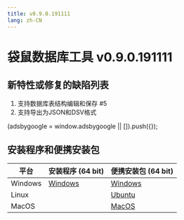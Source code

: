 ```yaml
---
title: v0.9.0.191111
lang: zh-CN
---
```


# 袋鼠数据库工具 v0.9.0.191111


## 新特性或修复的缺陷列表
1. 支持数据库表结构编辑和保存 #5
2. 支持导出为JSON和DSV格式

<div>
    <ins class="adsbygoogle"
        style="display:block; text-align:center;"
        data-ad-layout="in-article"
        data-ad-format="fluid"
        data-ad-client="ca-pub-3975819313740938"
        data-ad-slot="6760827895"></ins>
    <script2 type="text/javascript">
        (adsbygoogle = window.adsbygoogle || []).push({});
    </script2>
</div>

## 安装程序和便携安装包 <Badge text="链接已失效" type="warning"/>

| 平台          | 安装程序 (64 bit) | 便携安装包 (64 bit)  |
|-------------------|-------------------|-------------------|
| Windows | [Windows](https://github.com/dbkangaroo/kangaroo/releases/download/v0.9.0.191111/Kangaroo_0.9.0.191111_win64.exe) | [Windows](https://github.com/dbkangaroo/kangaroo/releases/download/v0.9.0.191111/Kangaroo_0.9.0.191111_win64.7z) |
| Linux |  | [Ubuntu](https://github.com/dbkangaroo/kangaroo/releases/download/v0.9.0.191111/Kangaroo_0.9.0.191111_ubuntu.zip) |
| MacOS |  | [MacOS](https://github.com/dbkangaroo/kangaroo/releases/download/v0.9.0.191111/Kangaroo_0.9.0.191111_macos.zip) |
